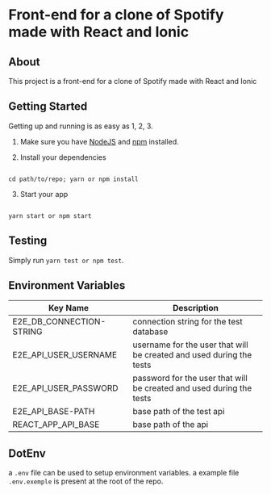 
# Front-end for a clone of Spotify made with React and Ionic

  

>

  

## About

  

This project is a front-end for a clone of Spotify made with React and Ionic

  

## Getting Started

  

Getting up and running is as easy as 1, 2, 3.

  

1. Make sure you have [NodeJS](https://nodejs.org/) and [npm](https://www.npmjs.com/) installed.

2. Install your dependencies

  

```

cd path/to/repo; yarn or npm install

```

  

3. Start your app

  

```

yarn start or npm start

```

  

## Testing

  

Simply run `yarn test or npm test`.


## Environment Variables

  
| Key Name                                | Description                                |
|-----------------------------------------|--------------------------------------------|
| E2E_DB_CONNECTION-STRING                | connection string for the test database    | 
| E2E_API_USER_USERNAME                   | username for the user that will be created and used during the tests |
| E2E_API_USER_PASSWORD                   | password for the user that will be created and used during the tests |
| E2E_API_BASE-PATH                       | base path of the test api |
| REACT_APP_API_BASE                      | base path of the api |


## DotEnv

a `.env` file can be used to setup environment variables.
a example file `.env.exemple` is present at the root of the repo.
